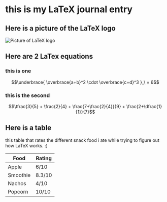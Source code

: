 # this is my LaTeX journal entry



## Here is a picture of the LaTeX logo

![Picture of LaTeX logo](https://images.dwncdn.net/images/t_app-cover-s,f_auto/p/9f17e917-7f29-4d22-a7fc-b2816cddddec/1808186295/2121_4-77576175-imgingest-3432842257878972364.png)

## Here are 2 LaTex equations 

### this is one


$$\underbrace{
\overbrace{a+b}^2 \cdot \overbrace{c+d}^3
}_\ = 6$$

### this is the second

$$\tfrac{3}{5} + \frac{2}{4} + \frac{7+\frac{2}{4}}{9} + \frac{2+\dfrac{1}{1}}{7}$$

## Here is a table

this table that rates the different snack food i ate while trying to figure out how LaTeX works. :)

| Food | Rating |
| ---- | ----- |
| Apple | 6/10 |
| Smoothie | 8.3/10 |
| Nachos | 4/10 |
| Popcorn | 10/10 |



